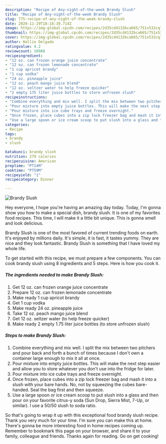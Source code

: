 ```yaml
---
description: "Recipe of Any-night-of-the-week Brandy Slush"
title: "Recipe of Any-night-of-the-week Brandy Slush"
slug: 775-recipe-of-any-night-of-the-week-brandy-slush
date: 2020-11-29T18:18:39.714Z
image: https://img-global.cpcdn.com/recipes/2d35cd4132bca665/751x532cq70/brandy-slush-recipe-main-photo.jpg
thumbnail: https://img-global.cpcdn.com/recipes/2d35cd4132bca665/751x532cq70/brandy-slush-recipe-main-photo.jpg
cover: https://img-global.cpcdn.com/recipes/2d35cd4132bca665/751x532cq70/brandy-slush-recipe-main-photo.jpg
author: Hallie Delgado
ratingvalue: 4.2
reviewcount: 10988
recipeingredient:
- "12 oz. can frozen orange juice concentrate"
- "12 oz. can frozen lemonade concentrate"
- "1 cup apricot brandy"
- "1 cup vodka"
- "24 oz. pineapple juice"
- "12 oz. peach mango juice blend"
- "12 oz. seltzer water to help freeze quicker"
- "2 empty 175 liter juice bottles to store unfrozen slush"
recipeinstructions:
- "Combine everything and mix well. I split the mix between two pitchers and pour back and forth a bunch of times because I don&#39;t own a container large enough to mix it all at once."
- "Pour mixture into empty juice bottles. This will make the next step easier and allow you to store whatever you don&#39;t use into the fridge for later."
- "Pour mixture into ice cube trays and freeze overnight."
- "Once frozen, place cubes into a zip lock freezer bag and mash it into a slush with your bare hands. No, not by squeezing the cubes bare-handed. Seal the bag first and then squeeze."
- "Use a large spoon or ice cream scoop to put slush into a glass and then pour on your favorite citrus-y soda (Sun Drop, Sierra Mist, 7-Up, or similar). I use a 50/50 slush to soda ratio."
categories:
- Recipe
tags:
- brandy
- slush

katakunci: brandy slush 
nutrition: 279 calories
recipecuisine: American
preptime: "PT14M"
cooktime: "PT59M"
recipeyield: "1"
recipecategory: Dinner

---
```



![Brandy Slush](https://img-global.cpcdn.com/recipes/2d35cd4132bca665/751x532cq70/brandy-slush-recipe-main-photo.jpg)

Hey everyone, I hope you're having an amazing day today. Today, I'm gonna show you how to make a special dish, brandy slush. It is one of my favorites food recipes. This time, I will make it a little bit unique. This is gonna smell and look delicious.



Brandy Slush is one of the most favored of current trending foods on earth. It's enjoyed by millions daily. It's simple, it is fast, it tastes yummy. They are nice and they look fantastic. Brandy Slush is something that I have loved my whole life.


To get started with this recipe, we must prepare a few components. You can cook brandy slush using 8 ingredients and 5 steps. Here is how you cook it.

<!--inarticleads1-->

##### The ingredients needed to make Brandy Slush:

1. Get 12 oz. can frozen orange juice concentrate
1. Prepare 12 oz. can frozen lemonade concentrate
1. Make ready 1 cup apricot brandy
1. Get 1 cup vodka
1. Make ready 24 oz. pineapple juice
1. Take 12 oz. peach mango juice blend
1. Get 12 oz. seltzer water (to help freeze quicker)
1. Make ready 2 empty 1.75 liter juice bottles (to store unfrozen slush)




<!--inarticleads2-->

##### Steps to make Brandy Slush:

1. Combine everything and mix well. I split the mix between two pitchers and pour back and forth a bunch of times because I don&#39;t own a container large enough to mix it all at once.
1. Pour mixture into empty juice bottles. This will make the next step easier and allow you to store whatever you don&#39;t use into the fridge for later.
1. Pour mixture into ice cube trays and freeze overnight.
1. Once frozen, place cubes into a zip lock freezer bag and mash it into a slush with your bare hands. No, not by squeezing the cubes bare-handed. Seal the bag first and then squeeze.
1. Use a large spoon or ice cream scoop to put slush into a glass and then pour on your favorite citrus-y soda (Sun Drop, Sierra Mist, 7-Up, or similar). I use a 50/50 slush to soda ratio.




So that's going to wrap it up with this exceptional food brandy slush recipe. Thank you very much for your time. I'm sure you can make this at home. There's gonna be more interesting food in home recipes coming up. Remember to bookmark this page on your browser, and share it to your family, colleague and friends. Thanks again for reading. Go on get cooking!
